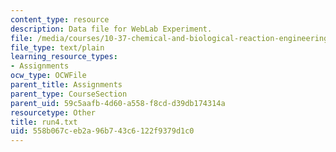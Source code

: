 ```yaml
---
content_type: resource
description: Data file for WebLab Experiment.
file: /media/courses/10-37-chemical-and-biological-reaction-engineering-spring-2007/558b067ceb2a96b743c6122f9379d1c0_run4.txt
file_type: text/plain
learning_resource_types:
- Assignments
ocw_type: OCWFile
parent_title: Assignments
parent_type: CourseSection
parent_uid: 59c5aafb-4d60-a558-f8cd-d39db174314a
resourcetype: Other
title: run4.txt
uid: 558b067c-eb2a-96b7-43c6-122f9379d1c0
---
```

